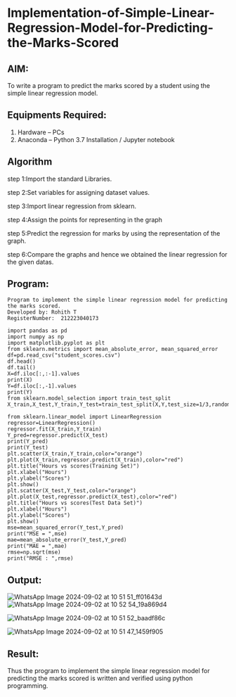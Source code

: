# Implementation-of-Simple-Linear-Regression-Model-for-Predicting-the-Marks-Scored

## AIM:
To write a program to predict the marks scored by a student using the simple linear regression model.

## Equipments Required:
1. Hardware – PCs
2. Anaconda – Python 3.7 Installation / Jupyter notebook

## Algorithm
step 1:Import the standard Libraries.

step 2:Set variables for assigning dataset values.

step 3:Import linear regression from sklearn.

step 4:Assign the points for representing in the graph

step 5:Predict the regression for marks by using the representation of the graph.

step 6:Compare the graphs and hence we obtained the linear regression for the given datas.

## Program:
```
Program to implement the simple linear regression model for predicting the marks scored.
Developed by: Rohith T
RegisterNumber:  212223040173

import pandas as pd
import numpy as np
import matplotlib.pyplot as plt
from sklearn.metrics import mean_absolute_error, mean_squared_error
df=pd.read_csv("student_scores.csv")
df.head()
df.tail()
X=df.iloc[:,:-1].values
print(X)
Y=df.iloc[:,-1].values
print(Y)
from sklearn.model_selection import train_test_split
X_train,X_test,Y_train,Y_test=train_test_split(X,Y,test_size=1/3,random_state=0)

from sklearn.linear_model import LinearRegression
regressor=LinearRegression()
regressor.fit(X_train,Y_train)
Y_pred=regressor.predict(X_test)
print(Y_pred)
print(Y_test)
plt.scatter(X_train,Y_train,color="orange")
plt.plot(X_train,regressor.predict(X_train),color="red")
plt.title("Hours vs scores(Training Set)")
plt.xlabel("Hours")
plt.ylabel("Scores")
plt.show()
plt.scatter(X_test,Y_test,color="orange")
plt.plot(X_test,regressor.predict(X_test),color="red")
plt.title("Hours vs scores(Test Data Set)")
plt.xlabel("Hours")
plt.ylabel("Scores")
plt.show()
mse=mean_squared_error(Y_test,Y_pred)
print("MSE = ",mse)
mae=mean_absolute_error(Y_test,Y_pred)
print("MAE = ",mae)
rmse=np.sqrt(mse)
print("RMSE : ",rmse)
```

## Output:
![WhatsApp Image 2024-09-02 at 10 51 51_ff01643d](https://github.com/user-attachments/assets/1cb75479-d766-4a19-afb4-b4052f06ab39)
![WhatsApp Image 2024-09-02 at 10 52 54_19a869d4](https://github.com/user-attachments/assets/6b447b37-d74a-4a1a-80bb-8ee9ad4985d3)

![WhatsApp Image 2024-09-02 at 10 51 52_baadf86c](https://github.com/user-attachments/assets/db82b480-1015-49b4-8cd9-12c0f15d9f6e)

![WhatsApp Image 2024-09-02 at 10 51 47_1459f905](https://github.com/user-attachments/assets/5b82a600-d1d5-418b-9774-f57486112d2c)

## Result:
Thus the program to implement the simple linear regression model for predicting the marks scored is written and verified using python programming.
